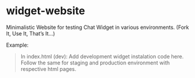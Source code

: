 # widget-website
Minimalistic Website for testing Chat Widget in various environments.
(Fork It, Use It, That’s It…)

Example:
 > In index.html (dev): Add development widget instalation code here. Follow the same for staging and production environment with respective html pages.

